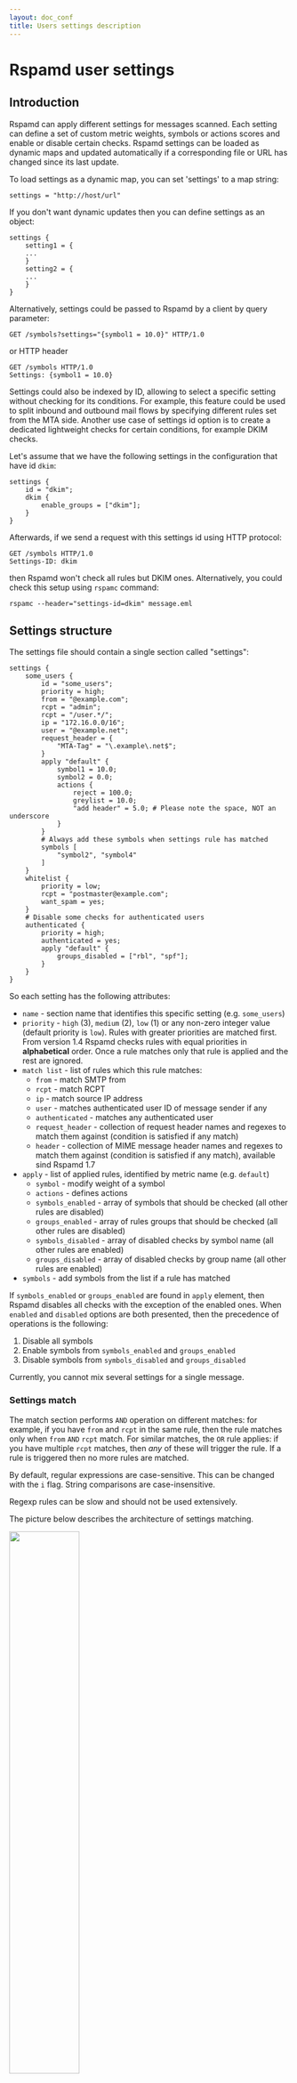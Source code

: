 ```yaml
---
layout: doc_conf
title: Users settings description
---
```

# Rspamd user settings

## Introduction

Rspamd can apply different settings for messages scanned. Each setting can define a set of custom metric weights, symbols or actions scores and enable or disable certain checks. Rspamd settings can be loaded as dynamic maps and updated automatically if a corresponding file or URL has changed since its last update.

To load settings as a dynamic map, you can set 'settings' to a map string:

~~~ucl
settings = "http://host/url"
~~~

If you don't want dynamic updates then you can define settings as an object:

~~~ucl
settings {
	setting1 = {
	...
	}
	setting2 = {
	...
	}
}
~~~

Alternatively, settings could be passed to Rspamd by a client by query parameter:

~~~
GET /symbols?settings="{symbol1 = 10.0}" HTTP/1.0
~~~

or HTTP header

~~~
GET /symbols HTTP/1.0
Settings: {symbol1 = 10.0}
~~~

Settings could also be indexed by ID, allowing to select a specific setting without checking for its conditions. For example, this feature could be used to split inbound and outbound mail flows by specifying different rules set from the MTA side. Another use case of settings id option is to create a dedicated lightweight checks for certain conditions, for example DKIM checks.

Let's assume that we have the following settings in the configuration that have id `dkim`:

~~~ucl
settings {
	id = "dkim";
	dkim {
		enable_groups = ["dkim"];
	}
}
~~~

Afterwards, if we send a request with this settings id using HTTP protocol:

~~~
GET /symbols HTTP/1.0
Settings-ID: dkim
~~~

then Rspamd won't check all rules but DKIM ones. Alternatively, you could check this setup using `rspamc` command:

~~~
rspamc --header="settings-id=dkim" message.eml
~~~

## Settings structure

The settings file should contain a single section called "settings":

~~~ucl
settings {
	some_users {
		id = "some_users";
		priority = high;
		from = "@example.com";
		rcpt = "admin";
		rcpt = "/user.*/";
		ip = "172.16.0.0/16";
		user = "@example.net";
		request_header = {
			"MTA-Tag" = "\.example\.net$";
		}
		apply "default" {
			symbol1 = 10.0;
			symbol2 = 0.0;
			actions {
				reject = 100.0;
				greylist = 10.0;
				"add header" = 5.0; # Please note the space, NOT an underscore
			}
		}
		# Always add these symbols when settings rule has matched
		symbols [
			"symbol2", "symbol4"
		]
	}
	whitelist {
		priority = low;
		rcpt = "postmaster@example.com";
		want_spam = yes;
	}
	# Disable some checks for authenticated users
	authenticated {
		priority = high;
		authenticated = yes;
		apply "default" {
			groups_disabled = ["rbl", "spf"];
		}
	}
}
~~~

So each setting has the following attributes:

- `name` - section name that identifies this specific setting (e.g. `some_users`)
- `priority` - `high` (3), `medium` (2), `low` (1) or any non-zero integer value (default priority is `low`). Rules with greater priorities are matched first. From version 1.4 Rspamd checks rules with equal priorities in **alphabetical** order. Once a rule matches only that rule is applied and the rest are ignored.
- `match list` - list of rules which this rule matches:
	+ `from` - match SMTP from
	+ `rcpt` - match RCPT
	+ `ip` - match source IP address
	+ `user` - matches authenticated user ID of message sender if any
	+ `authenticated` - matches any authenticated user
	+ `request_header` - collection of request header names and regexes to match them against (condition is satisfied if any match)
	+ `header` - collection of MIME message header names and regexes to match them against (condition is satisfied if any match), available sind Rspamd 1.7
- `apply` - list of applied rules, identified by metric name (e.g. `default`)
	+ `symbol` - modify weight of a symbol
	+ `actions` - defines actions
	+ `symbols_enabled` - array of symbols that should be checked (all other rules are disabled)
	+ `groups_enabled` - array of rules groups that should be checked (all other rules are disabled)
	+ `symbols_disabled` - array of disabled checks by symbol name (all other rules are enabled)
	+ `groups_disabled` - array of disabled checks by group name (all other rules are enabled)
- `symbols` - add symbols from the list if a rule has matched

If `symbols_enabled` or `groups_enabled` are found in `apply` element, then Rspamd disables all checks with the exception of the enabled ones. When `enabled` and `disabled` options are both presented, then the precedence of operations is the following:

1. Disable all symbols
2. Enable symbols from `symbols_enabled` and `groups_enabled`
3. Disable symbols from `symbols_disabled` and `groups_disabled`

Currently, you cannot mix several settings for a single message.

### Settings match

The match section performs `AND` operation on different matches: for example, if you have `from` and `rcpt` in the same rule, then the rule matches only when `from` `AND` `rcpt` match. For similar matches, the `OR` rule applies: if you have multiple `rcpt` matches, then *any* of these will trigger the rule. If a rule is triggered then no more rules are matched.

By default, regular expressions are case-sensitive. This can be changed with the `i` flag. String comparisons are case-insensitive.

Regexp rules can be slow and should not be used extensively.

The picture below describes the architecture of settings matching.

<img class="img-responsive" width="50%" src="{{ site.baseurl }}/img/settings.png">

### Redis settings

Storing settings in Redis provides a very flexible way to apply settings & avoids the need to reload a map.

To use settings in redis we write one or more handlers in Lua, each of which might return a key. If a key is returned, and it exists in Redis, the value of the key is used as settings. This value should be formatted as in the contents of the `apply` block or settings posted in headers.

Let's presume that we want to base our settings on the domain of the first SMTP recipient.

We could set our keys as follows
~~~
127.0.0.1:6379> SET "setting:example.com" "{symbol1 = 5000;}"
OK
~~~

Where "setting:" is a prefix we have chosen for our settings and "example.com" is the recipient domain we want to apply settings to and the value of the key contains our desired settings.

We would then define configuration as follows in `/etc/rspamd/rspamd.conf.override`:

~~~ucl
# Redis settings are configured in a "settings_redis" block
settings_redis {
  # Here we will define our Lua functions
  handlers = {
    # Everything in here is a Lua function with an arbitrary name
my_check_rcpt_domain = <<EOD
return function(task)
  local rcpt = task:get_recipients('smtp')
  -- Return nothing if we can't find domain of first SMTP recipient
  if not (rcpt and rcpt[1] and rcpt[1]['domain']) then return end
  -- Return "setting:" concatenated with the domain
  local key = 'setting:' .. rcpt[1]['domain']
  return key
  -- From Rspamd 1.6.3 this function can return a list of keys to check.
  -- Use this if you need to check for settings according to priority:
  return {key, 'setting:global'}
end
EOD;
  }
}
~~~

Redis servers are configured as per usual - see [here]({{ site.baseurl }}/doc/configuration/redis.html) for details.
